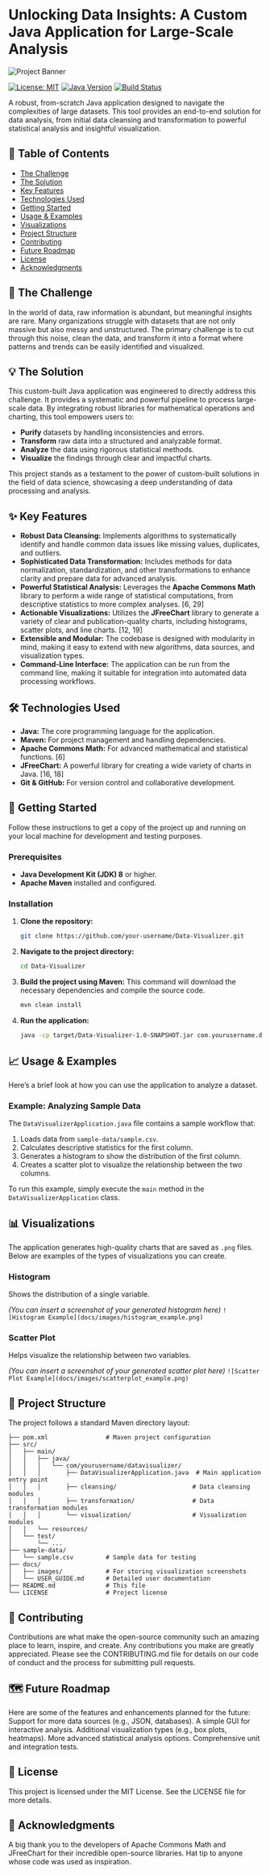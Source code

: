 # Unlocking Data Insights: A Custom Java Application for Large-Scale Analysis

![Project Banner](https://i.imgur.com/your-banner-image.png)  <!-- You can create a simple banner using a tool like Canva and upload it -->

[![License: MIT](https://img.shields.io/badge/License-MIT-yellow.svg)](https://opensource.org/licenses/MIT)
[![Java Version](https://img.shields.io/badge/Java-8%2B-blue.svg)](https://www.java.com)
[![Build Status](https://img.shields.io/badge/build-passing-brightgreen.svg)](https://github.com/your-username/Data-Visualizer) <!-- You can set up GitHub Actions for a real build badge -->

A robust, from-scratch Java application designed to navigate the complexities of large datasets. This tool provides an end-to-end solution for data analysis, from initial data cleansing and transformation to powerful statistical analysis and insightful visualization.

## 📖 Table of Contents

*   [The Challenge](#-the-challenge)
*   [The Solution](#-the-solution)
*   [Key Features](#-key-features)
*   [Technologies Used](#-technologies-used)
*   [Getting Started](#-getting-started)
*   [Usage & Examples](#-usage--examples)
*   [Visualizations](#-visualizations)
*   [Project Structure](#-project-structure)
*   [Contributing](#-contributing)
*   [Future Roadmap](#-future-roadmap)
*   [License](#-license)
*   [Acknowledgments](#-acknowledgments)

## 🎯 The Challenge

In the world of data, raw information is abundant, but meaningful insights are rare. Many organizations struggle with datasets that are not only massive but also messy and unstructured. The primary challenge is to cut through this noise, clean the data, and transform it into a format where patterns and trends can be easily identified and visualized.

## 💡 The Solution

This custom-built Java application was engineered to directly address this challenge. It provides a systematic and powerful pipeline to process large-scale data. By integrating robust libraries for mathematical operations and charting, this tool empowers users to:

*   **Purify** datasets by handling inconsistencies and errors.
*   **Transform** raw data into a structured and analyzable format.
*   **Analyze** the data using rigorous statistical methods.
*   **Visualize** the findings through clear and impactful charts.

This project stands as a testament to the power of custom-built solutions in the field of data science, showcasing a deep understanding of data processing and analysis.

## ✨ Key Features

*   **Robust Data Cleansing:** Implements algorithms to systematically identify and handle common data issues like missing values, duplicates, and outliers.
*   **Sophisticated Data Transformation:** Includes methods for data normalization, standardization, and other transformations to enhance clarity and prepare data for advanced analysis.
*   **Powerful Statistical Analysis:** Leverages the **Apache Commons Math** library to perform a wide range of statistical computations, from descriptive statistics to more complex analyses. [6, 29]
*   **Actionable Visualizations:** Utilizes the **JFreeChart** library to generate a variety of clear and publication-quality charts, including histograms, scatter plots, and line charts. [12, 19]
*   **Extensible and Modular:** The codebase is designed with modularity in mind, making it easy to extend with new algorithms, data sources, and visualization types.
*   **Command-Line Interface:** The application can be run from the command line, making it suitable for integration into automated data processing workflows.

## 🛠️ Technologies Used

*   **Java:** The core programming language for the application.
*   **Maven:** For project management and handling dependencies.
*   **Apache Commons Math:** For advanced mathematical and statistical functions. [6]
*   **JFreeChart:** A powerful library for creating a wide variety of charts in Java. [16, 18]
*   **Git & GitHub:** For version control and collaborative development.

## 🚀 Getting Started

Follow these instructions to get a copy of the project up and running on your local machine for development and testing purposes.

### Prerequisites

*   **Java Development Kit (JDK) 8** or higher.
*   **Apache Maven** installed and configured.

### Installation

1.  **Clone the repository:**
    ```sh
    git clone https://github.com/your-username/Data-Visualizer.git
    ```
2.  **Navigate to the project directory:**
    ```sh
    cd Data-Visualizer
    ```
3.  **Build the project using Maven:**
    This command will download the necessary dependencies and compile the source code.
    ```sh
    mvn clean install
    ```
4.  **Run the application:**
    ```sh
    java -cp target/Data-Visualizer-1.0-SNAPSHOT.jar com.yourusername.datavisualizer.DataVisualizerApplication
    ```

## 📈 Usage & Examples

Here’s a brief look at how you can use the application to analyze a dataset.

### Example: Analyzing Sample Data

The `DataVisualizerApplication.java` file contains a sample workflow that:
1.  Loads data from `sample-data/sample.csv`.
2.  Calculates descriptive statistics for the first column.
3.  Generates a histogram to show the distribution of the first column.
4.  Creates a scatter plot to visualize the relationship between the two columns.

To run this example, simply execute the `main` method in the `DataVisualizerApplication` class.

## 📊 Visualizations

The application generates high-quality charts that are saved as `.png` files. Below are examples of the types of visualizations you can create.

### Histogram

Shows the distribution of a single variable.

*(You can insert a screenshot of your generated histogram here)*
`![Histogram Example](docs/images/histogram_example.png)`

### Scatter Plot

Helps visualize the relationship between two variables.

*(You can insert a screenshot of your generated scatter plot here)*
`![Scatter Plot Example](docs/images/scatterplot_example.png)`

## 📁 Project Structure

The project follows a standard Maven directory layout:

```Data-Visualizer/
├── pom.xml                # Maven project configuration
├── src/
│   ├── main/
│   │   ├── java/
│   │   │   └── com/yourusername/datavisualizer/
│   │   │       ├── DataVisualizerApplication.java  # Main application entry point
│   │   │       ├── cleansing/                     # Data cleansing modules
│   │   │       ├── transformation/                # Data transformation modules
│   │   │       └── visualization/                 # Visualization modules
│   │   └── resources/
│   └── test/
│       └── ...
├── sample-data/
│   └── sample.csv         # Sample data for testing
├── docs/
│   ├── images/            # For storing visualization screenshots
│   └── USER_GUIDE.md      # Detailed user documentation
├── README.md              # This file
└── LICENSE                # Project license
```

## 🤝 Contributing
Contributions are what make the open-source community such an amazing place to learn, inspire, and create. Any contributions you make are greatly appreciated.
Please see the CONTRIBUTING.md file for details on our code of conduct and the process for submitting pull requests.
## 🗺️ Future Roadmap
Here are some of the features and enhancements planned for the future:
Support for more data sources (e.g., JSON, databases).
A simple GUI for interactive analysis.
Additional visualization types (e.g., box plots, heatmaps).
More advanced statistical analysis options.
Comprehensive unit and integration tests.
## 📜 License
This project is licensed under the MIT License. See the LICENSE file for more details.
## 🙏 Acknowledgments
A big thank you to the developers of Apache Commons Math and JFreeChart for their incredible open-source libraries.
Hat tip to anyone whose code was used as inspiration.
